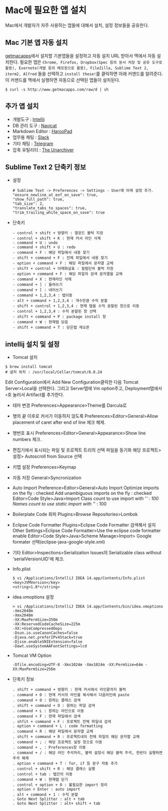 Mac에 필요한 앱 설치
======================
Mac에서 개발자가 자주 사용하는 앱들에 대해서 설치, 설정 정보들을 공유한다.

Mac 기본 앱 자동 설치
---------------
[getmacapps][getmacapps]에서 설치할 기본앱들을 설정하고 자동 설치 URL 받아서 맥에서 자동 설치한다. 필요한 앱은 `Chrome, Firefox, Dropbox(Spec 등의 문서 저장 및 공유 도구로 활용), Evernote(개발 등의 메모장으로 활용), FileZilla, Sublime Text 2, iterm2, Alfred` 들을 선택하고 `install these!`를 클릭하면 아래 커맨드를 알려준다. 이 커맨드를 맥에서 실행하면 자동으로 선택된 앱들이 설치된다.
```
$ curl -s http://www.getmacapps.com/raw/d | sh
```

추가 앱 설치
---------------
- 개발도구 : [Intellij](https://www.jetbrains.com/idea/)
- DB 관리 도구 : [Navicat](http://www.navicat.com/)
- Markdown Editor : [HarooPad](http://pad.haroopress.com/user.html)
- 업무용 채팅 : [Slack](https://slack.com/apps)
- 기타 채팅 : [Telegram](https://www.telegram.org/)
- 압축 유틸리티 : [The Unarchiver](https://itunes.apple.com/en/app/the-unarchiver/id425424353?mt=12)

Sublime Text 2 단축키 정보
---------------
- 설정
	```
    # Sublime Text -> Preferences -> Settings - User에 아래 설정 추가.
    "ensure_newline_at_eof_on_save": true,
    "show_full_path": true,
    "tab_size": 2,
    "translate_tabs_to_spaces": true,
    "trim_trailing_white_space_on_save": true
    ```

- 단축키
    ```
    - control + shift + 방향키 : 열모드 블럭 지정
    - control + shift + K : 현재 커서 라인 삭제
    - command + U : undo
    - command + shift + U : redo
    - command + F : 해당 파일에서 내용 찾기
    - shift + command + F : 전체 파일에서 내용 찾기
    - option + command + F : 해당 파일에서 문자열 교체
    - shift + control + 아래화살표 : 칼럼단위 블럭 지정
    - option + command + F : 해당 파일의 검색 문자열을 교체
    - command + X : 현재라인 삭제
    - command + ] : 들여쓰기
    - command + [ : 내어쓰기
    - command + 1,2,3,4 : 탭이동
    - alt + command + 1,2,3,4 : 개수만큼 수직 분할
    - shift + control + 1,2,3,4 : 현재 탭을 수직 분할된 창으로 이동
    - control + 1,2,3,4 : 수직 분할된 창 선택
    - shift + command + P : package install 창
    - command + W : 현재탭 닫음
    - shift + command + T : 닫은탭 재오픈
    ```

intellij 설치 및 설정
---------------
- Tomcat 설치
```
$ brew install tomcat
# 설치 위치 : /usr/local/Cellar/tomcat/8.0.24
```
Edit Configuration에서 Add New Configuration클릭한 다음 Tomcat Server>Local을 선택한다. 그리고 Server탭에 Vm option주고, Deployment탭에서 `+`호 눌러서 Artifact를 추가한다.

- 테마 변경
  Preferences>Appearance>Theme를 Darcula로

- 행의 끝 이후로 커서가 이동하지 않도록
 Preferences>Editor>General>Allow placement of caret after end of line 체크 해제.

- 행번호 표시
 Preferences>Editor>General>Appearance>Show line numbers 체크.

- 편집기에서 표시되는 파일 및 프로젝트 트리의 선택 파일을 동기화
 해당 프로젝트>설정> Autoscroll from Source 선택

- 키맵 설정
 Preferences>Keymap

- 자동 저장
 General>Syncronization

- Auto Import
Preference>Editor>General>Auto Import
Optimize imports on the fly : checked
Add unambiguous imports on the fly : checked
Editor>Code Style>Java>Import
Class count to use import with '*' : 100
Names count to use static import with '*' : 100

- Boilerplate Code 회피
 Plugins>Browse Repositories>Lombok

- Eclipse Code Formatter
 Plugins>Eclipse Code Formatter 검색해서 설치
 Other Settings>Eclipse Code Formatter>Use the eclipse code formatter enable
 Editor>Code Style>Java>Scheme Manage>Import> Google formater 선택(eclipse-java-google-style.xml)

- 기타
 Editor>Inspections>Serialization Issues의 Serializable class without 'serialVersionUID'에 체크.

- Info.plist
    ```
    $ vi /Applications/IntelliJ IDEA 14.app/Contents/Info.plist
    <key>JVMVersion</key>
    <string>1.8*</string>
    ```

- idea.vmoptions 설정
    ```
    > vi /Applications/IntelliJ IDEA 14.app/Contents/bin/idea.vmoptions
    -Xms2048m
    -Xmx2048m
    -XX:MaxPermSize=350m
    -XX:ReservedCodeCacheSize=225m
    -XX:+UseCompressedOops
    -Dsun.io.useCanonCaches=false
    -Djava.net.preferIPv4Stack=true
    -Djsse.enableSNIExtension=false
    -Dawt.useSystemAAFontSettings=lcd
    ```

- Tomcat VM Option
    ```
    -Dfile.encoding=UTF-8 -Xms1024m -Xmx1024m -XX:PermSize=64m -XX:MaxPermSize=256m
    ```

- 단축키 정보
    ```
    . shift + command + 방향키 : 현재 커서에서 라인끝까지 블럭
    . command + D : 현재 커서의 라인을 복사해서 다음라인에 paste
    . command + O : 원하는 클래스 검색
    . shift + command + O : 원하는 파일 검색
    . command + L : 원하는 라인으로 이동
    . command + F : 현재 파일에서 검색
    . shfit + command + F : 프로젝트 전체 파일내 검색
    . option + command + L : code formatting
    . command + R : 해당 파일에서 문자열 교체
    . shift + command + R : 프로젝트내의 전체 파일의 해당 문자열 교체
    . command + ; : 해당 프로젝트 설정 창으로 이동
    . command + , : Preferences창 이동
    . command + / : 해당 라인 주석처리, 블럭 설정시 해당 블럭 주석, 한번더 실행하면 주석 해제
    . option + command + T : for, if 등 문구 자동 추가
    . control + shift + R : 해당 클래스 실행
    . control + tab : 탭간의 이동
    . command + W : 현재탭 닫기
    . control + option + O : 불필요한 import 정리
    . option + Enter : auto import
    . alt + command + 1 : 수직 분할
    . Goto Next Splitter : alt + tab
    . Goto Next Splitter : alt+ shift + tab
    ```

[getmacapps]: http://www.getmacapps.com
